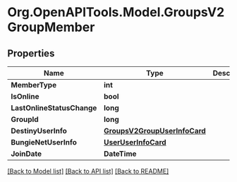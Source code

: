 # Org.OpenAPITools.Model.GroupsV2GroupMember

## Properties

Name | Type | Description | Notes
------------ | ------------- | ------------- | -------------
**MemberType** | **int** |  | [optional] 
**IsOnline** | **bool** |  | [optional] 
**LastOnlineStatusChange** | **long** |  | [optional] 
**GroupId** | **long** |  | [optional] 
**DestinyUserInfo** | [**GroupsV2GroupUserInfoCard**](GroupsV2GroupUserInfoCard.md) |  | [optional] 
**BungieNetUserInfo** | [**UserUserInfoCard**](UserUserInfoCard.md) |  | [optional] 
**JoinDate** | **DateTime** |  | [optional] 

[[Back to Model list]](../README.md#documentation-for-models) [[Back to API list]](../README.md#documentation-for-api-endpoints) [[Back to README]](../README.md)

